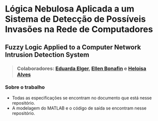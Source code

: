 # Lógica Nebulosa Aplicada a um Sistema de Detecção de Possíveis Invasões na Rede de Computadores
## Fuzzy Logic Applied to a Computer Network Intrusion Detection System
 
> ### Colaboradores: [Eduarda Elger](https://github.com/EduardaElger), [Ellen Bonafin](https://github.com/EllenBonafin) e [Heloisa Alves](https://github.com/Helogizzy)

### Sobre o trabalho
- Todas as especificações se encontram no documento que está nesse repositório.
- A modelagem do MATLAB e o código de saída se encontram nesse repositório.
